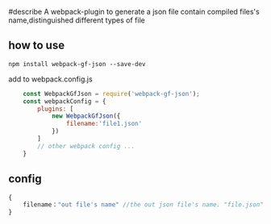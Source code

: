 #describe
A webpack-plugin to generate a json file contain  compiled files's name,distinguished different types of file



## how to use

    npm install webpack-gf-json --save-dev

    
add to webpack.config.js 
```js
    const WebpackGfJson = require('webpack-gf-json');
    const webpackConfig = {
        plugins: [
            new WebpackGfJson({
                filename:'file1.json'
            })
        ]
        // other webpack config ...
    }

```


## config

```js
{
    filename："out file's name" //the out json file's name. "file.json" is what is default;
}

```